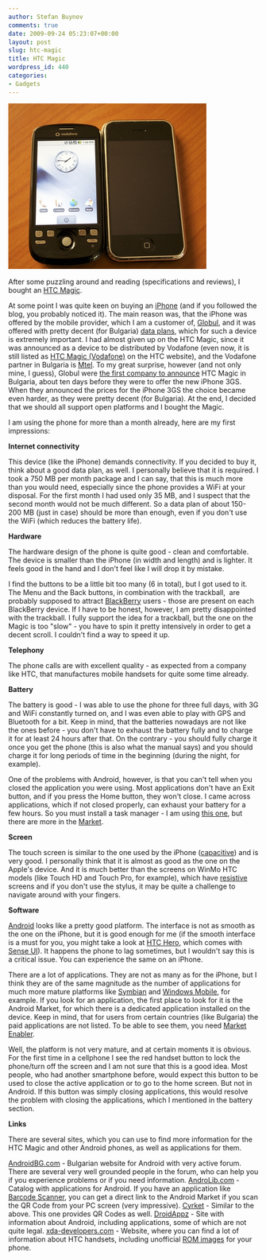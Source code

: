 ```yaml
---
author: Stefan Buynov
comments: true
date: 2009-09-24 05:23:07+00:00
layout: post
slug: htc-magic
title: HTC Magic
wordpress_id: 440
categories:
- Gadgets
---
```


[![HTC Magic](/images/2009/09/HTC_magic.jpg)](http://globul.bg/bg/promotion.html?id=602)

After some puzzling around and reading (specifications and reviews), I bought an [HTC Magic](http://www.htc.com/europe/product/magic/overview.html).

At some point I was quite keen on buying an [iPhone](http://www.apple.com/iphone) (and if you followed the blog, you probably noticed it). The main reason was, that the iPhone was offered by the mobile provider, which I am a customer of, [Globul](http://globul.bg/), and it was offered with pretty decent (for Bulgaria) [data plans](http://globul.bg/bg/iphone_programs.html), which for such a device is extremely important. I had almost given up on the HTC Magic, since it was announced as a device to be distributed by Vodafone (even now, it is still listed as [HTC Magic (Vodafone)](http://www.htc.com/europe/product.aspx) on the HTC website), and the Vodafone partner in Bulgaria is [Mtel](http://mtel.net/). To my great surprise, however (and not only mine, I guess), Globul were [the first company to announce](http://www.mobilebulgaria.com/news/view.php?id=13076) HTC Magic in Bulgaria, about ten days before they were to offer the new iPhone 3GS. When they announced the prices for the iPhone 3GS the choice became even harder, as they were pretty decent (for Bulgaria). At the end, I decided that we should all support open platforms and I bought the Magic.

I am using the phone for more than a month already, here are my first impressions:

**Internet connectivity**

This device (like the iPhone) demands connectivity. If you decided to buy it, think about a good data plan, as well. I personally believe that it is required. I took a 750 MB per month package and I can say, that this is much more than you would need, especially since the phone provides a WiFi at your disposal. For the first month I had used only 35 MB, and I suspect that the second month would not be much different. So a data plan of about 150-200 MB (just in case) should be more than enough, even if you don't use the WiFi (which reduces the battery life).

**Hardware**

The hardware design of the phone is quite good - clean and comfortable. The device is smaller than the iPhone (in width and length) and is lighter. It feels good in the hand and I don't feel like I will drop it by mistake.

I find the buttons to be a little bit too many (6 in total), but I got used to it. The Menu and the Back buttons, in combination with the trackball,  are probably supposed to attract [BlackBerry](http://www.blackberry.com/) users - those are present on each BlackBerry device. If I have to be honest, however, I am pretty disappointed with the trackball. I fully support the idea for a trackball, but the one on the Magic is too "slow" - you have to spin it pretty intensively in order to get a decent scroll. I couldn't find a way to speed it up.

**Telephony**

The phone calls are with excellent quality - as expected from a company like HTC, that manufactures mobile handsets for quite some time already.

**Battery**

<!-- more -->

The battery is good - I was able to use the phone for three full days, with 3G and WiFi constantly turned on, and I was even able to play with GPS and Bluetooth for a bit. Keep in mind, that the batteries nowadays are not like the ones before - you don't have to exhaust the battery fully and to charge it for at least 24 hours after that. On the contrary - you should fully charge it once you get the phone (this is also what the manual says) and you should charge it for long periods of time in the beginning (during the night, for example).

One of the problems with Android, however, is that you can't tell when you closed the application you were using. Most applications don't have an Exit button, and if you press the Home button, they won't close. I came across applications, which if not closed properly, can exhaust your battery for a few hours. So you must install a task manager - I am using [this one](http://www.androlib.com/android.application.com-wingtseng123-systemmemorymonitor-qFC.aspx), but there are more in the [Market](http://www.android.com/market/).

**Screen**

The touch screen is similar to the one used by the iPhone ([capacitive](http://en.wikipedia.org/wiki/Capacitive_sensing)) and is very good. I personally think that it is almost as good as the one on the Apple's device. And it is much better than the screens on WinMo HTC models (like Touch HD and Touch Pro, for example), which have [resistive](http://en.wikipedia.org/wiki/Resistive_touchscreen) screens and if you don't use the stylus, it may be quite a challenge to navigate around with your fingers.

**Software**

[Android](http://www.android.com/) looks like a pretty good platform. The interface is not as smooth as the one on the iPhone, but it is good enough for me (if the smooth interface is a must for you, you might take a look at [HTC Hero](http://www.htc.com/europe/product/hero/overview.html), which comes with [Sense UI](http://www.intomobile.com/2009/06/24/htc-sense-ui-taking-android-to-the-next-level.html)). It happens the phone to lag sometimes, but I wouldn't say this is a critical issue. You can experience the same on an iPhone.

There are a lot of applications. They are not as many as for the iPhone, but I think they are of the same magnitude as the number of applications for much more mature platforms like [Symbian](http://symbian.org/) and [Windows Mobile](http://www.microsoft.com/windowsmobile), for example. If you look for an application, the first place to look for it is the Android Market, for which there is a dedicated application installed on the device. Keep in mind, that for users from certain countries (like Bulgaria) the paid applications are not listed. To be able to see them, you need [Market Enabler](http://code.google.com/p/market-enabler/).

Well, the platform is not very mature, and at certain moments it is obvious. For the first time in a cellphone I see the red handset button to lock the phone/turn off the screen and I am not sure that this is a good idea. Most people, who had another smartphone before, would expect this button to be used to close the active application or to go to the home screen. But not in Android. If this button was simply closing applications, this would resolve the problem with closing the applications, which I mentioned in the battery section.

**Links**

There are several sites, which you can use to find more information for the HTC Magic and other Android phones, as well as applications for them.

[AndroidBG.com](http://www.androidbg.com) - Bulgarian website for Android with very active forum. There are several very well grounded people in the forum, who can help you if you experience problems or if you need information.
[AndroLib.com](http://www.androlib.com/) - Catalog with applications for Android. If you have an application like [Barcode Scanner](http://www.androlib.com/android.application.com-google-zxing-client-android-xzA.aspx), you can get a direct link to the Android Market if you scan the QR Code from your PC screen (very impressive).
[Cyrket](http://www.cyrket.com/) - Similar to the above. This one provides QR Codes as well.
[DroidAppz](http://droidappz.org/) - Site with information about Android, including applications, some of which are not quite legal.
[xda-developers.com](http://xda-developers.com/) - Website, where you can find a lot of information about HTC handsets, including unofficial [ROM images](http://en.wikipedia.org/wiki/ROM_image) for your phone.
